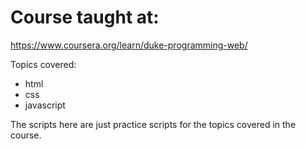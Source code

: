 # Course taught at:
<https://www.coursera.org/learn/duke-programming-web/>

Topics covered:
* html
* css
* javascript


The scripts here are just practice scripts for the topics covered in the course. 